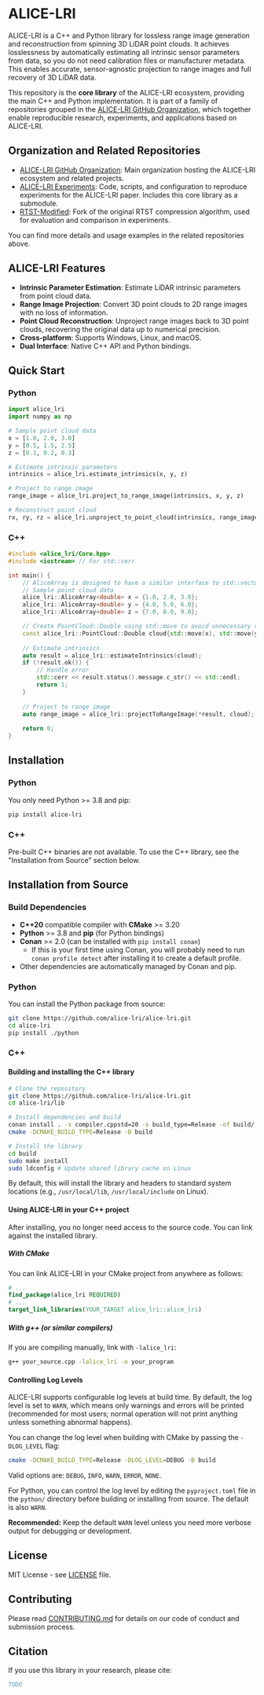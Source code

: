 
# ALICE-LRI
<!-- TODO add CI badges -->
<!-- TODO update this readme -->


ALICE-LRI is a C++ and Python library for lossless range image generation and reconstruction from spinning 3D LiDAR point clouds. It achieves losslessness by automatically estimating all intrinsic sensor parameters from data, so you do not need calibration files or manufacturer metadata. This enables accurate, sensor-agnostic projection to range images and full recovery of 3D LiDAR data.

This repository is the **core library** of the ALICE-LRI ecosystem, providing the main C++ and Python implementation. It is part of a family of repositories grouped in the [ALICE-LRI GitHub Organization](https://github.com/alice-lri), which together enable reproducible research, experiments, and applications based on ALICE-LRI.

## Organization and Related Repositories

- [ALICE-LRI GitHub Organization](https://github.com/alice-lri): Main organization hosting the ALICE-LRI ecosystem and related projects.
- [ALICE-LRI Experiments](https://github.com/alice-lri/alice-lri-experiments): Code, scripts, and configuration to reproduce experiments for the ALICE-LRI paper. Includes this core library as a submodule.
- [RTST-Modified](https://github.com/alice-lri/rtst-modified): Fork of the original RTST compression algorithm, used for evaluation and comparison in experiments.

You can find more details and usage examples in the related repositories above.

## ALICE-LRI Features

- **Intrinsic Parameter Estimation**: Estimate LiDAR intrinsic parameters from point cloud data.
- **Range Image Projection**: Convert 3D point clouds to 2D range images with no loss of information.
- **Point Cloud Reconstruction**: Unproject range images back to 3D point clouds, recovering the original data up to numerical precision.
- **Cross-platform**: Supports Windows, Linux, and macOS.
- **Dual Interface**: Native C++ API and Python bindings.

## Quick Start

### Python

```python
import alice_lri
import numpy as np

# Sample point cloud data
x = [1.0, 2.0, 3.0]
y = [0.5, 1.5, 2.5] 
z = [0.1, 0.2, 0.3]

# Estimate intrinsic parameters
intrinsics = alice_lri.estimate_intrinsics(x, y, z)

# Project to range image
range_image = alice_lri.project_to_range_image(intrinsics, x, y, z)

# Reconstruct point cloud
rx, ry, rz = alice_lri.unproject_to_point_cloud(intrinsics, range_image)
```

### C++

```cpp
#include <alice_lri/Core.hpp>
#include <iostream> // For std::cerr

int main() {
    // AliceArray is designed to have a similar interface to std::vector
    // Sample point cloud data
    alice_lri::AliceArray<double> x = {1.0, 2.0, 3.0};
    alice_lri::AliceArray<double> y = {4.0, 5.0, 6.0};
    alice_lri::AliceArray<double> z = {7.0, 8.0, 9.0};

    // Create PointCloud::Double using std::move to avoid unnecessary copies
    const alice_lri::PointCloud::Double cloud{std::move(x), std::move(y), std::move(z)};
    
    // Estimate intrinsics
    auto result = alice_lri::estimateIntrinsics(cloud);
    if (!result.ok()) {
        // Handle error
        std::cerr << result.status().message.c_str() << std::endl;
        return 1;
    }
    
    // Project to range image
    auto range_image = alice_lri::projectToRangeImage(*result, cloud);
    
    return 0;
}
```

## Installation

### Python
You only need Python >= 3.8 and pip:
```bash
pip install alice-lri
```

### C++
Pre-built C++ binaries are not available. To use the C++ library, see the "Installation from Source" section below.

## Installation from Source

### Build Dependencies
- **C++20** compatible compiler with **CMake** >= 3.20
- **Python** >= 3.8 and **pip** (for Python bindings)
- **Conan** >= 2.0 (can be installed with `pip install conan`)
  - If this is your first time using Conan, you will probably need to run `conan profile detect` after installing it to create a default profile.
- Other dependencies are automatically managed by Conan and pip.

### Python
You can install the Python package from source:
```bash
git clone https://github.com/alice-lri/alice-lri.git
cd alice-lri
pip install ./python
```

### C++
#### Building and installing the C++ library
```bash
# Clone the repository
git clone https://github.com/alice-lri/alice-lri.git
cd alice-lri/lib

# Install dependencies and build
conan install . -s compiler.cppstd=20 -s build_type=Release -of build/ --build=missing
cmake -DCMAKE_BUILD_TYPE=Release -B build

# Install the library
cd build
sudo make install
sudo ldconfig # Update shared library cache on Linux
```
By default, this will install the library and headers to standard system locations (e.g., `/usr/local/lib`, `/usr/local/include` on Linux).

#### Using ALICE-LRI in your C++ project
After installing, you no longer need access to the source code. You can link against the installed library.

##### With CMake

You can link ALICE-LRI in your CMake project from anywhere as follows:
```cmake
# ...
find_package(alice_lri REQUIRED)
# ...
target_link_libraries(YOUR_TARGET alice_lri::alice_lri)
```


##### With g++ (or similar compilers)

If you are compiling manually, link with `-lalice_lri`:
```bash
g++ your_source.cpp -lalice_lri -o your_program
```

#### Controlling Log Levels

ALICE-LRI supports configurable log levels at build time. By default, the log level is set to `WARN`, which means only warnings and errors will be printed (recommended for most users; normal operation will not print anything unless something abnormal happens).

You can change the log level when building with CMake by passing the `-DLOG_LEVEL` flag:
```bash
cmake -DCMAKE_BUILD_TYPE=Release -DLOG_LEVEL=DEBUG -B build
```
Valid options are: `DEBUG`, `INFO`, `WARN`, `ERROR`, `NONE`.

For Python, you can control the log level by editing the `pyproject.toml` file in the `python/` directory before building or installing from source. The default is also `WARN`.

**Recommended:** Keep the default `WARN` level unless you need more verbose output for debugging or development.

## License

MIT License - see [LICENSE](LICENSE) file.

## Contributing

Please read [CONTRIBUTING.md](CONTRIBUTING.md) for details on our code of conduct and submission process.

## Citation

If you use this library in your research, please cite:

```bibtex
TODO
```
